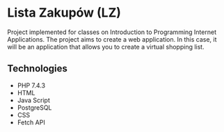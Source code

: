 # Lista Zakupów (LZ) 
Project implemented for classes on Introduction to Programming Internet Applications. The project aims to create a web application. In this case, it will be an application that allows you to create a virtual shopping list.
## Technologies
* PHP 7.4.3
* HTML
* Java Script
* PostgreSQL
* CSS
* Fetch API
